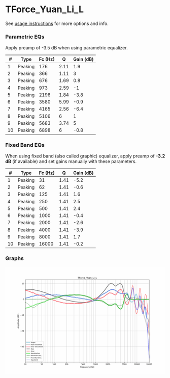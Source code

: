 # TForce_Yuan_Li_L
See [usage instructions](https://github.com/jaakkopasanen/AutoEq#usage) for more options and info.

### Parametric EQs
Apply preamp of -3.5 dB when using parametric equalizer.

|   # | Type    |   Fc (Hz) |    Q |   Gain (dB) |
|-----|---------|-----------|------|-------------|
|   1 | Peaking |       176 | 2.11 |         1.9 |
|   2 | Peaking |       366 | 1.11 |         3   |
|   3 | Peaking |       676 | 1.69 |         0.8 |
|   4 | Peaking |       973 | 2.59 |        -1   |
|   5 | Peaking |      2196 | 1.84 |        -3.8 |
|   6 | Peaking |      3580 | 5.99 |        -0.9 |
|   7 | Peaking |      4165 | 2.56 |        -6.4 |
|   8 | Peaking |      5106 | 6    |         1   |
|   9 | Peaking |      5683 | 3.74 |         5   |
|  10 | Peaking |      6898 | 6    |        -0.8 |

### Fixed Band EQs
When using fixed band (also called graphic) equalizer, apply preamp of **-3.2 dB** (if available) and set gains manually with these parameters.

|   # | Type    |   Fc (Hz) |    Q |   Gain (dB) |
|-----|---------|-----------|------|-------------|
|   1 | Peaking |        31 | 1.41 |        -5.2 |
|   2 | Peaking |        62 | 1.41 |        -0.6 |
|   3 | Peaking |       125 | 1.41 |         1.6 |
|   4 | Peaking |       250 | 1.41 |         2.5 |
|   5 | Peaking |       500 | 1.41 |         2.4 |
|   6 | Peaking |      1000 | 1.41 |        -0.4 |
|   7 | Peaking |      2000 | 1.41 |        -2.6 |
|   8 | Peaking |      4000 | 1.41 |        -3.9 |
|   9 | Peaking |      8000 | 1.41 |         1.7 |
|  10 | Peaking |     16000 | 1.41 |        -0.2 |

### Graphs
![](./TForce_Yuan_Li_L.png)
